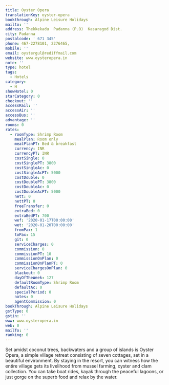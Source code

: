 ```yaml
---
title: Oyster Opera
translationKey: oyster-opera
bookthrough: Alpine Leisure Holidays
mailto: ''
address: Thekkekadu  Padanna (P.O)  Kasaragod Dist.
city: Padanna
postalcode: ' 671 345'
phone: 467-2278101, 2276465,
mobile: ''
email: oystergul@rediffmail.com
website: www.oysteropera.in
note: ''
type: hotel
tags:
  - Hotels
category:
  - H
showHotel: 0
starCategory: 0
checkout: ''
accessRail: ''
accessAir: ''
accessBus: ''
advantage: ''
rooms: 0
rates:
  - roomType: Shrimp Room
    mealPlan: Room only
    mealPlanPT: Bed & breakfast
    currency: INR
    currencyPT: INR
    costSingle: 0
    costSinglePT: 3800
    costSingleAc: 0
    costSingleAcPT: 5000
    costDouble: 0
    costDoublePT: 3800
    costDoubleAc: 0
    costDoubleAcPT: 5000
    nett: 0
    nettPT: 0
    freeTransfer: 0
    extraBed: 0
    extraBedPT: 700
    wef: '2020-01-17T00:00:00'
    wet: '2020-01-20T00:00:00'
    fromPax: 1
    toPax: 15
    git: 0
    serviceCharges: 0
    commission: 0
    commissionPT: 10
    commissionOnPlan: 0
    commissionOnPlanPT: 0
    serviceChargesOnPlan: 0
    blackout: 0
    dayOfTheWeek: 127
    defaultRoomType: Shrimp Room
    defaultAc: 0
    specialPeriod: 0
    notes: 0
    agentCommission: 0
bookThrough: Alpine Leisure Holidays
gstType: 0
gstin: ''
www: www.oysteropera.in
web: 0
mailTo: ''
ranking: 0
---
```







Set amidst coconut trees, backwaters and a group of islands is Oyster Opera, a simple village retreat consisting of seven cottages, set in a beautiful environment.    By staying in the resort, you can witness how the entire village gets its livelihood from mussel farming, oyster and clam collection. You can take boat rides, kayak through the peaceful lagoons, or just gorge on the superb food and relax by the water.